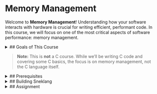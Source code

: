 # Memory Management

Welcome to **Memory Management**! Understanding how your software interacts with hardware is crucial for writing efficient, performant code. In this course, we will focus on one of the most critical aspects of software performance: memory management.

<details>
  <summary>## Goals of This Course</summary>

1. **Understand how and where programs store data in memory:** Variables, functions, and objects don't exist for free. We'll explore where they "live" as your code runs.
2. **Learn to make programs more efficient:** Many performance-related problems in backend software are memory-related. By understanding memory management, you can troubleshoot and optimize your code.
3. **Practice programming in a lower-level language:** Writing in C brings you closer to the hardware compared to higher-level languages like Python, JavaScript, or Go. By using C, you'll gain insights into how software interacts directly with the underlying hardware.
4. **Understand garbage collection (and build your own):** Many modern languages have garbage collection (like Python, Go, and JavaScript). This course will help you understand the trade-offs involved and even guide you to build a simple garbage collector.
</details>

> **Note:** This is **not** a C course. While we’ll be writing C code and covering some C basics, the focus is on memory management, not the C language itself.

<details>
  <summary>## Prerequisites</summary>

- **Coding experience:** You should be comfortable coding in at least one language, like Python, JavaScript, or Go.
  
- **CS Basics:** A foundational understanding of algorithms, data structures, OOP, and functional programming concepts is expected.
</details>

<details>
  <summary>## Building Sneklang</summary>

If you're familiar with super high-level languages, you're probably used to not thinking about memory. In this course, we'll be **building the "Sneklang" programming language** (okay just little parts of it) in C. We will study all about manually managing memory in C, and toward the end of the course, we'll build a simple garbage collector so that Sneklang devs don't have to think too hard.

> A small bit of irony here is that C was originally considered a "high-level" language when it was released. And in fact, in some ways, it still is. Modern compilers & hardware are incredibly cool and make impressive optimizations. But even so, I think there is a lot we can learn together on our Sneklang journey 😃
</details>

<details>
  <summary>## Assignment</summary>

It looks like someone confused "Python" with "Sneklang" in the code!

Update the code to print:

```c
Starting the Sneklang interpreter...\n
</details>
